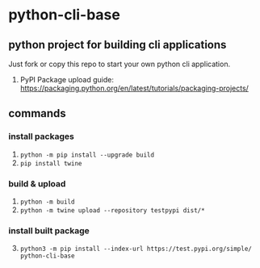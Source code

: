 # python-cli-base

## python project for building cli applications
Just fork or copy this repo to start your own python cli application.

1. PyPI Package upload guide: https://packaging.python.org/en/latest/tutorials/packaging-projects/

## commands
### install packages
1. `python -m pip install --upgrade build`
2. `pip install twine`

### build & upload
1. `python -m build`
2. `python -m twine upload --repository testpypi dist/*`

### install built package
3. `python3 -m pip install --index-url https://test.pypi.org/simple/ python-cli-base`
